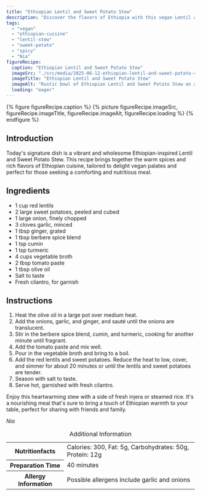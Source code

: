 ```yaml
---
title: "Ethiopian Lentil and Sweet Potato Stew"
description: "Discover the flavors of Ethiopia with this vegan Lentil and Sweet Potato Stew, featuring aromatic spices and hearty vegetables. Perfect for a comforting meal."
tags:
  - "vegan"
  - "ethiopian-cuisine"
  - "lentil-stew"
  - "sweet-potato"
  - "spicy"
  - "Nia"
figureRecipe: 
  caption: "Ethiopian Lentil and Sweet Potato Stew"
  imageSrc: "./src/media/2025-06-12-ethiopian-lentil-and-sweet-potato-stew-4164.png"
  imageTitle: "Ethiopian Lentil and Sweet Potato Stew"
  imageAlt: "Rustic bowl of Ethiopian Lentil and Sweet Potato Stew on a dark wooden table, garnished with cilantro, beside fresh injera bread, in warm light."
  loading: "eager"
---
```


{% figure figureRecipe.caption %}
{% picture figureRecipe.imageSrc, figureRecipe.imageTitle, figureRecipe.imageAlt, figureRecipe.loading %}
{% endfigure %}

## Introduction

Today's signature dish is a vibrant and wholesome Ethiopian-inspired Lentil and Sweet Potato Stew. This recipe brings together the warm spices and rich flavors of Ethiopian cuisine, tailored to delight vegan palates and perfect for those seeking a comforting and nutritious meal.

## Ingredients

- 1 cup red lentils
- 2 large sweet potatoes, peeled and cubed
- 1 large onion, finely chopped
- 3 cloves garlic, minced
- 1 tbsp ginger, grated
- 1 tbsp berbere spice blend
- 1 tsp cumin
- 1 tsp turmeric
- 4 cups vegetable broth
- 2 tbsp tomato paste
- 1 tbsp olive oil
- Salt to taste
- Fresh cilantro, for garnish

## Instructions

1. Heat the olive oil in a large pot over medium heat.
2. Add the onions, garlic, and ginger, and sauté until the onions are translucent.
3. Stir in the berbere spice blend, cumin, and turmeric, cooking for another minute until fragrant.
4. Add the tomato paste and mix well.
5. Pour in the vegetable broth and bring to a boil.
6. Add the red lentils and sweet potatoes. Reduce the heat to low, cover, and simmer for about 20 minutes or until the lentils and sweet potatoes are tender.
7. Season with salt to taste.
8. Serve hot, garnished with fresh cilantro.

Enjoy this heartwarming stew with a side of fresh injera or steamed rice. It's a nourishing meal that's sure to bring a touch of Ethiopian warmth to your table, perfect for sharing with friends and family.

*Nia*

<table><caption class='sr-only'>Additional Information</caption><tr><th>Nutritionfacts</th><td>Calories: 300, Fat: 5g, Carbohydrates: 50g, Protein: 12g&nbsp;</td></tr><tr><th>Preparation Time</th><td>40 minutes&nbsp;</td></tr><tr><th>Allergy Information</th><td>Possible allergens include garlic and onions&nbsp;</td></tr></table>

